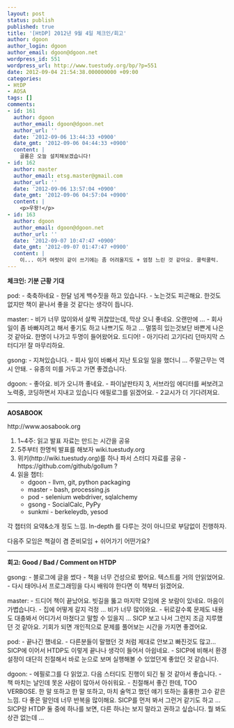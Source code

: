 ```yaml
---
layout: post
status: publish
published: true
title: '[HtDP] 2012년 9월 4일 체크인/회고'
author: dgoon
author_login: dgoon
author_email: dgoon@dgoon.net
wordpress_id: 551
wordpress_url: http://www.tuestudy.org/bp/?p=551
date: 2012-09-04 21:54:38.000000000 +09:00
categories:
- HtDP
- AOSA
tags: []
comments:
- id: 161
  author: dgoon
  author_email: dgoon@dgoon.net
  author_url: ''
  date: '2012-09-06 13:44:33 +0900'
  date_gmt: '2012-09-06 04:44:33 +0900'
  content: |
    골룸은 오늘 설치해보겠습니다!
- id: 162
  author: master
  author_email: etsg.master@gmail.com
  author_url: ''
  date: '2012-09-06 13:57:04 +0900'
  date_gmt: '2012-09-06 04:57:04 +0900'
  content: |
    <p>우왕!</p>
- id: 163
  author: dgoon
  author_email: dgoon@dgoon.net
  author_url: ''
  date: '2012-09-07 10:47:47 +0900'
  date_gmt: '2012-09-07 01:47:47 +0900'
  content: |
    이... 이거 여럿이 같이 쓰기에는 좀 어려울지도 + 엄청 느린 것 같아요. 쿨럭쿨럭.
---
```

<p><strong>﻿체크인: 기분 근황 기대</strong></p>

<p>pod: - 축축하네요 - 한달 넘게 백수짓을 하고 있습니다. - 노는것도 피곤해요. 한것도 없지만 책이 끝나서 좋을 것 같다는 생각이 듭니다.</p>

<p>master: - 비가 너무 많이와서 살짝 귀찮았는데, 막상 오니 좋네요. 오랜만에 ... - 회사일이 좀 바빠지려고 해서 좋기도 하고 나쁘기도 하고 ... 멀뚱히 있는것보단 바쁜게 나은 것 같아요. 한명이 나가고 두명이 들어왔어요. 드디어! - 아기다리 고기다리 던마지막 스터디가! 잘 마무리하요.</p>

<p>gsong: - 지쳐있습니다. - 회사 일이 바빠서 지난 토요일 일을 했더니 ... 주말근무는 역시 안돼. - 유종의 미를 거두고 가면 좋겠습니다.</p>

<p>dgoon: - 좋아요. 비가 오니까 좋네요. - 파이날판타지 3, 서브라임 에디터를 써보려고 노력중, 코딩하면서 지내고 있습니다 에필로그를 읽겠어요. - 2교시가 더 기다려져요.</p>

<hr />

<p><strong>AOSABOOK</strong></p>

<p>http://www.aosabook.org</p>

<ol>
<li>1~4주: 읽고 발표 자료는 만드는 시간을 공유</li>
<li>5주부터 한명씩 발표를 해보자 wiki.tuestudy.org</li>
<li>위키(http://wiki.tuestudy.org)를 하나 파서 스터디 자료를 공유 - https://github.com/github/gollum ?</li>
<li>읽을 챕터: 

<ul>
<li>dgoon - llvm, git, python packaging</li>
<li>master - bash, processing.js</li>
<li>pod - selenium webdriver, sqlalchemy</li>
<li>gsong - SocialCalc, PyPy</li>
<li>sunkmi - berkeleydb, yesod</li>
</ul></li>
</ol>

<p>각 챕터의 요약&amp;소개 정도 느낌. In-depth 를 다루는 것이 아니므로 부담없이 진행하자.</p>

<p>다음주 모임은 책걸이 겸 준비모임 + 쉬어가기 어떤가요?</p>

<hr />

<p><strong>회고: Good / Bad / Comment on HTDP</strong></p>

<p>gsong: - 블로그에 글을 썼다 - 책을 너무 건성으로 봤어요. 텍스트를 거의 안읽었어요. - 다시 태어나서 프로그래밍을 다시 배워야 한다면 이 책부터 읽겠어요.</p>

<p>master: - 드디어 책이 끝났어요. 빗길을 뚫고 마지막 모임에 온 보람이 있네요. 마음이 가볍습니다. - 집에 어떻게 갈지 걱정 ... 비가 너무 많이와요. - 뒤로갈수록 문제도 내용도 대충봐서 어디가서 마쳤다고 말할 수 있을지 ... SICP 보고 나서 그런지 조금 지루했던 것 같아요. 기회가 되면 개인적으로 문제를 풀어보는 시간을 가지면 좋겠어요.</p>

<p>pod: - 끝나긴 했네요. - 다른분들이 말했던 것 처럼 제대로 안보고 빠진것도 많고... SICP에 이어서 HTDP도 이렇게 끝나나 생각이 들어서 아쉽네요. - SICP에 비해서 환경 설정이 대단히 친절해서 바로 눈으로 보며 실행해볼 수 있었던게 좋았던 것 같습니다.</p>

<p>dgoon: - 에필로그를 다 읽었고. 다음 스터디도 진행이 되긴 될 것 같아서 좋습니다. - 책 마치는 날인데 못온 사람이 많아서 아쉬워요. - 친절해서 좋긴 한데, TOO VERBOSE. 한 말 또하고 한 말 또하고, 마치 술먹고 했던 얘기 또하는 훌륭한 고수 같은 느낌. 다 좋은 말인데 너무 반복을 많이해요. SICP를 먼저 봐서 그런거 같기도 하고 ... SICP랑 HTDP 둘 중에 하나를 보면, 다른 하나는 보지 말라고 권하고 싶습니다. 뭘 봐도 상관 없는데 ...</p>
